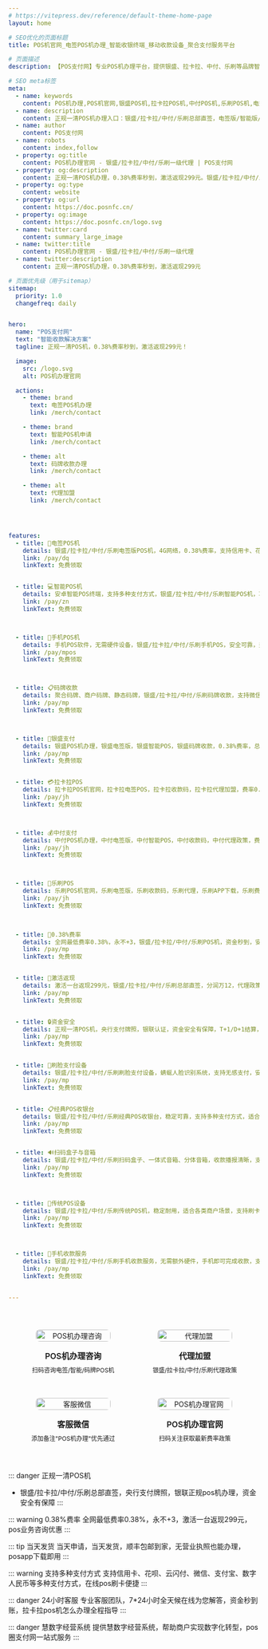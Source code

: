 ```yaml
---
# https://vitepress.dev/reference/default-theme-home-page
layout: home

# SEO优化的页面标题
title: POS机官网_电签POS机办理_智能收银终端_移动收款设备_聚合支付服务平台

# 页面描述
description: 【POS支付网】专业POS机办理平台，提供银盛、拉卡拉、中付、乐刷等品牌智能收银终端、移动收款设备、刷脸支付设备、码牌收款、电签POS机、信用卡POS机办理服务，支持数字经营、聚合支付、收钱码等多元化支付解决方案，银联正规认证，安全可靠。提供pos收单、聚合收款、posapp下载、点刷pos官网下载手机版、手机POS下载、pos业务、拉卡拉pos机怎么办理、在线pos刷卡、经典POS收银台、自助POS收银、手机POS收银、聚合码牌、一体式音箱、分体音箱、扫码盒子、智能POS、传统POS、蜻蜒人脸、手机收款、慧数字经营系统等服务。

# SEO meta标签
meta:
  - name: keywords
    content: POS机办理,POS机官网,银盛POS机,拉卡拉POS机,中付POS机,乐刷POS机,电签POS机,移动收款,码牌收款,0.38%费率,总部直签,激活返现,一清POS机,手机POS,智能终端,聚合支付,商户收款码,刷卡机办理,移动支付,银联认证,pos收单,智能收银终端,移动收银设备,刷脸支付设备,聚合收款,收钱码,支付服务,数字经营,智能设备,聚合码牌,pos支付网,刷卡pos机,Pos网站,POS机支付网,银联正规pos机办理,posapp下载,点刷pos官网下载手机版,手机POS下载,pos业务,拉卡拉pos机怎么办理,pos圈支付网,pos机支付网,在线pos刷卡,posapp下载刷卡pos机,经典POS收银台,自助POS收银,手机POS收银,聚合码牌,一体式音箱,分体音箱,扫码盒子,智能POS,传统POS,蜻蜒人脸,手机收款,慧数字经营系统
  - name: description
    content: 正规一清POS机办理入口：银盛/拉卡拉/中付/乐刷总部直签，电签版/智能版/手机POS/聚合码牌随心选，0.38%费率永不+3，激活一台返299元，支持信用卡、微信、支付宝、数字人民币，个人/商户均可在线申请，顺丰包邮当天发货！
  - name: author
    content: POS支付网
  - name: robots
    content: index,follow
  - property: og:title
    content: POS机办理官网 - 银盛/拉卡拉/中付/乐刷一级代理 | POS支付网
  - property: og:description
    content: 正规一清POS机办理，0.38%费率秒到，激活返现299元。银盛/拉卡拉/中付/乐刷总部直签，电签版/智能版/手机POS/聚合码牌随心选，支持信用卡、微信、支付宝、数字人民币
  - property: og:type
    content: website
  - property: og:url
    content: https://doc.posnfc.cn/
  - property: og:image
    content: https://doc.posnfc.cn/logo.svg
  - name: twitter:card
    content: summary_large_image
  - name: twitter:title
    content: POS机办理官网 - 银盛/拉卡拉/中付/乐刷一级代理
  - name: twitter:description
    content: 正规一清POS机办理，0.38%费率秒到，激活返现299元

# 页面优先级（用于sitemap）
sitemap:
  priority: 1.0
  changefreq: daily


hero:
  name: "POS支付网"
  text: "智能收款解决方案"
  tagline: 正规一清POS机，0.38%费率秒到，激活返现299元！

  image:
    src: /logo.svg
    alt: POS机办理官网

  actions:
    - theme: brand
      text: 电签POS机办理
      link: /merch/contact

    - theme: brand
      text: 智能POS机申请
      link: /merch/contact

    - theme: alt
      text: 码牌收款办理
      link: /merch/contact

    - theme: alt
      text: 代理加盟
      link: /merch/contact




features:
  - title: 📱电签POS机
    details: 银盛/拉卡拉/中付/乐刷电签版POS机，4G网络，0.38%费率，支持信用卡、花呗、云闪付，激活返现299元，个人/商户均可申请
    link: /pay/dq
    linkText: 免费领取


  - title: 💻智能POS机
    details: 安卓智能POS终端，支持多种支付方式，银盛/拉卡拉/中付/乐刷智能POS机，功能强大，适合各类商户场景
    link: /pay/zn
    linkText: 免费领取



  - title: 📱手机POS机
    details: 手机POS软件，无需硬件设备，银盛/拉卡拉/中付/乐刷手机POS，安全可靠，费率低至0.38%，支持信用卡刷卡
    link: /pay/mpos
    linkText: 免费领取



  - title: 📋码牌收款
    details: 聚合码牌、商户码牌、静态码牌，银盛/拉卡拉/中付/乐刷码牌收款，支持微信支付宝，无营业执照也能申请
    link: /pay/mp
    linkText: 免费领取



  - title: 🏦银盛支付
    details: 银盛POS机办理，银盛电签版，银盛智能POS，银盛码牌收款，0.38%费率，总部直签，激活返现
    link: /pay/mp
    linkText: 免费领取


  - title: 💳拉卡拉POS
    details: 拉卡拉POS机官网，拉卡拉电签POS，拉卡拉收款码，拉卡拉代理加盟，费率0.38%，商户通APP下载
    link: /pay/jh
    linkText: 免费领取



  - title: 💰中付支付
    details: 中付POS机办理，中付电签版，中付智能POS，中付收款码，中付代理政策，费率低，激活返现
    link: /pay/jh
    linkText: 免费领取



  - title: 📱乐刷POS
    details: 乐刷POS机官网，乐刷电签版，乐刷收款码，乐刷代理，乐刷APP下载，乐刷费率，激活返现政策
    link: /pay/jh
    linkText: 免费领取
  


  - title: 💸0.38%费率
    details: 全网最低费率0.38%，永不+3，银盛/拉卡拉/中付/乐刷POS机，资金秒到，安全可靠，支持多种支付方式
    link: /pay/mp
    linkText: 免费领取


  - title: 🎁激活返现
    details: 激活一台返现299元，银盛/拉卡拉/中付/乐刷总部直签，分润万12，代理政策优惠，支持个人/商户申请
    link: /pay/mp
    linkText: 免费领取


  - title: 🔒资金安全
    details: 正规一清POS机，央行支付牌照，银联认证，资金安全有保障，T+1/D+1结算，24小时专业客服
    link: /pay/mp
    linkText: 免费领取


  - title: 📱刷脸支付设备
    details: 银盛/拉卡拉/中付/乐刷刷脸支付设备，蜻蜒人脸识别系统，支持无感支付，安全便捷，适合各类商户场景，提升客户支付体验
    link: /pay/mp
    linkText: 免费领取


  - title: 📋经典POS收银台
    details: 银盛/拉卡拉/中付/乐刷经典POS收银台，稳定可靠，支持多种支付方式，适合传统商户升级，自助POS收银系统，操作简单
    link: /pay/mp
    linkText: 免费领取


  - title: 🔊扫码盒子与音箱
    details: 银盛/拉卡拉/中付/乐刷扫码盒子、一体式音箱、分体音箱，收款播报清晰，支付状态实时提醒，提升商户收款效率
    link: /pay/mp
    linkText: 免费领取



  - title: 🏪传统POS设备
    details: 银盛/拉卡拉/中付/乐刷传统POS机，稳定耐用，适合各类商户场景，支持刷卡、插卡、挥卡等多种支付方式，操作简便
    link: /pay/mp
    linkText: 免费领取



  - title: 📲手机收款服务
    details: 银盛/拉卡拉/中付/乐刷手机收款服务，无需额外硬件，手机即可完成收款，支持信用卡、借记卡，费率低至0.38%，安全可靠
    link: /pay/mp
    linkText: 免费领取


---
```


<div class="qrcode-container">
  <div class="qrcode-card">
    <img src="/images/qq.png" alt="POS机办理咨询" class="qrcode-image">
    <div class="qrcode-content">
      <h3>POS机办理咨询</h3>
      <p>扫码咨询电签/智能/码牌POS机</p>
    </div>
  </div>

  <div class="qrcode-card">
    <img src="/images/qqq.png" alt="代理加盟" class="qrcode-image">
    <div class="qrcode-content">
      <h3>代理加盟</h3>
      <p>银盛/拉卡拉/中付/乐刷代理政策</p>
    </div>
  </div>

  <div class="qrcode-card">
    <img src="/images/wx.png" alt="客服微信" class="qrcode-image">
    <div class="qrcode-content">
      <h3>客服微信</h3>
      <p>添加备注"POS机办理"优先通过</p>
    </div>
  </div>

  <div class="qrcode-card">
    <img src="/images/gzh.jpg" alt="POS机办理官网" class="qrcode-image">
    <div class="qrcode-content">
      <h3>POS机办理官网</h3>
      <p>扫码关注获取最新费率政策</p>
    </div>
  </div>
</div>

<style>
.qrcode-container {
  display: grid;
  grid-template-columns: repeat(auto-fit, minmax(250px, 1fr));
  gap: 24px;
  margin: 40px auto;
  max-width: 1400px;
  padding: 0 20px;
}

.qrcode-card {
  background: var(--vp-c-bg-soft);
  border-radius: 12px;
  padding: 24px;
  text-align: center;
  transition: all 0.3s ease;
  border: 1px solid var(--vp-c-divider);
  display: flex;
  flex-direction: column;
  align-items: center;
}

.qrcode-card:hover {
  transform: translateY(-5px);
  box-shadow: var(--vp-shadow-2);
  border-color: var(--vp-c-brand);
}

.qrcode-image {
  width: 100%;
  max-width: 200px;
  border-radius: 8px;
  margin-bottom: 16px;
}

.qrcode-content h3 {
  margin: 0;
  font-size: 18px;
  font-weight: 600;
  color: var(--vp-c-text-1);
}

.qrcode-content p {
  margin: 8px 0 0;
  font-size: 14px;
  color: var(--vp-c-text-2);
}

@media (max-width: 1024px) {
  .qrcode-container {
    grid-template-columns: repeat(2, 1fr);
    gap: 16px;
    padding: 0 16px;
  }

  .qrcode-card {
    padding: 16px;
  }

  .qrcode-image {
    max-width: 150px;
  }

  .qrcode-content h3 {
    font-size: 16px;
  }

  .qrcode-content p {
    font-size: 12px;
  }
}

@media (max-width: 768px) {
  .qrcode-container {
    gap: 12px;
    padding: 0 12px;
  }

  .qrcode-card {
    padding: 12px;
  }

  .qrcode-image {
    max-width: 120px;
  }
}
</style>


::: danger 正规一清POS机
- 银盛/拉卡拉/中付/乐刷总部直签，央行支付牌照，银联正规pos机办理，资金安全有保障
:::

::: warning 0.38%费率
全网最低费率0.38%，永不+3，激活一台返现299元，pos业务咨询优惠
:::

::: tip 当天发货
当天申请，当天发货，顺丰包邮到家，无营业执照也能办理，posapp下载即用
:::

::: warning 支持多种支付方式
支持信用卡、花呗、云闪付、微信、支付宝、数字人民币等多种支付方式，在线pos刷卡便捷
:::

::: danger 24小时客服
专业客服团队，7*24小时全天候在线为您解答，资金秒到账，拉卡拉pos机怎么办理全程指导
:::


::: danger 慧数字经营系统
 提供慧数字经营系统，帮助商户实现数字化转型，pos圈支付网一站式服务
 :::
